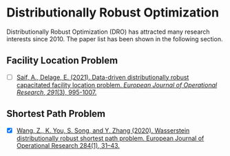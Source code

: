 # Distributionally Robust Optimization

Distributionally Robust Optimization (DRO) has attracted many research interests since 2010. The paper list has been shown in the following section. 



## Facility Location Problem

- [ ] [Saif, A., Delage, E. (2021). Data-driven distributionally robust capacitated facility location problem. *European Journal of Operational Research*, *291*(3), 995-1007.](https://www.sciencedirect.com/science/article/abs/pii/S0377221720308304)



## Shortest Path Problem

- [x] [Wang, Z., K. You, S. Song, and Y. Zhang (2020). Wasserstein distributionally robust shortest path problem. European Journal of Operational Research 284(1), 31–43.](https://www.sciencedirect.com/science/article/pii/S037722172030028X)